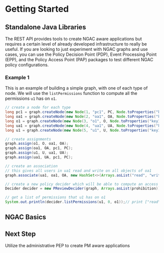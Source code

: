 # Getting Started

## Standalone Java Libraries
The REST API provides tools to create NGAC aware applications but requires a certain level of already developed infrastructure to really be useful.  If you are looking to just experiment with NGAC graphs and use cases, you can use the Policy Decision Point (PDP), Event Processing Point (EPP), and the Policy Access Point (PAP) packages to test different NGAC policy configurations.

### Example 1
This is an example of building a simple graph, with one of each type of node. We will use the `listPermissions` function to compute all the permissions `u1` has on `o1`.
```java
// create a node for each type
long pc1 = graph.createNode(new Node(1, "pc1", PC, Node.toProperties("key1", "value1")));
long oa1 = graph.createNode(new Node(2, "oa1", OA, Node.toProperties("key1", "value1")));
long o1 = graph.createNode(new Node(3, "o1", O, Node.toProperties("key1", "value1")));
long ua1 = graph.createNode(new Node(4, "ua1", UA, Node.toProperties("key1", "value1")));
long u1 = graph.createNode(new Node(5, "u1", U, Node.toProperties("key1", "value1")));

// create assignments
graph.assign(o1, O, oa1, OA);
graph.assign(oa1, OA, pc1, PC);
graph.assign(u1, U, ua1, UA);
graph.assign(ua1, UA, pc1, PC);

// create an association
// this gives all users in ua1 read and write on all objects of oa1
graph.associate(ua1, oa1, OA, new HashSet<>(Arrays.asList("read", "write")));

// create a new policy decider which will be able to compute an access decision
Decider decider = new PReviewDecider(graph, Arrays.asList(prohibition));

// get a list of permissions that u1 has on o1
System.out.println(decider.listPermissions(u1, 0, o1));// print ["read", "write"]
```

## NGAC Basics

## Next Step
Utilize the administrative PEP to create PM aware applications
